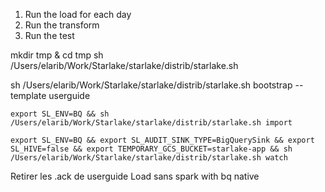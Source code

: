 1. Run the load for each day
2. Run the transform
4. Run the test

mkdir tmp & cd tmp
sh /Users/elarib/Work/Starlake/starlake/distrib/starlake.sh


sh /Users/elarib/Work/Starlake/starlake/distrib/starlake.sh bootstrap --template userguide


```
export SL_ENV=BQ && sh /Users/elarib/Work/Starlake/starlake/distrib/starlake.sh import

export SL_ENV=BQ && export SL_AUDIT_SINK_TYPE=BigQuerySink && export SL_HIVE=false && export TEMPORARY_GCS_BUCKET=starlake-app && sh /Users/elarib/Work/Starlake/starlake/distrib/starlake.sh watch

```

Retirer les .ack de userguide
Load sans spark with bq native